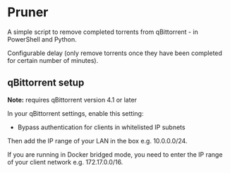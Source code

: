 Pruner
======

A simple script to remove completed torrents from qBittorrent - in PowerShell and Python.

Configurable delay (only remove torrents once they have been completed for certain number of minutes).

## qBittorrent setup
**Note:** requires qBittorrent version 4.1 or later

In your qBittorrent settings, enable this setting:

* Bypass authentication for clients in whitelisted IP subnets

Then add the IP range of your LAN in the box e.g. 10.0.0.0/24.

If you are running in Docker bridged mode, you need to enter the IP range of your client network e.g. 172.17.0.0/16.
